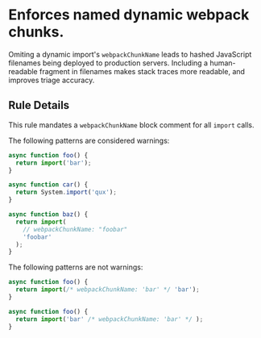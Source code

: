 # Enforces named dynamic webpack chunks.

Omiting a dynamic import's `webpackChunkName` leads to hashed JavaScript filenames being deployed to production servers.  Including a human-readable fragment in filenames makes stack traces more readable, and improves triage accuracy.

## Rule Details

This rule mandates a `webpackChunkName` block comment for all `import` calls.

The following patterns are considered warnings:

```js
async function foo() {
  return import('bar');
}

async function car() {
  return System.import('qux');
}

async function baz() {
  return import(
    // webpackChunkName: "foobar"
    'foobar'
  );
}
```

The following patterns are not warnings:

```js
async function foo() {
  return import(/* webpackChunkName: 'bar' */ 'bar');
}

async function foo() {
  return import('bar' /* webpackChunkName: 'bar' */ );
}
```
